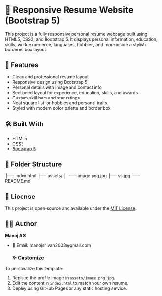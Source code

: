 # 🧾 Responsive Resume Website (Bootstrap 5)

This project is a fully responsive personal resume webpage built using HTML5, CSS3, and Bootstrap 5. It displays personal information, education, skills, work experience, languages, hobbies, and more inside a stylish bordered box layout.

## 📌 Features

- Clean and professional resume layout
- Responsive design using Bootstrap 5
- Personal details with image and contact info
- Sectioned layout for experience, education, skills, and awards
- Custom skill bars and star ratings
- Neat square list for hobbies and personal traits
- Styled with modern color palette and border box

## 🛠️ Built With

- HTML5
- CSS3
- [Bootstrap 5](https://getbootstrap.com/)

## 📁 Folder Structure
├── index.html
├── assets/
│ └── image.png.jpg
├── ss.jpg
└── README.md


## 📄 License

This project is open-source and available under the [MIT License](LICENSE).

## 🙋‍♂️ Author

**Manoj A S**

- 📧 Email: manojshivan2003@gmail.com
  ### ✨ Customize

To personalize this template:
1. Replace the profile image in `assets/image.png.jpg`.
2. Edit the content in `index.html` to match your own resume.
3. Deploy using GitHub Pages or any static hosting service.

